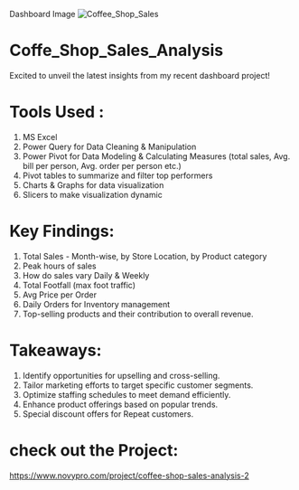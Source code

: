 Dashboard Image
![Coffee_Shop_Sales](https://github.com/arunsingh8/Coffe_Shop_Sales_Analysis/assets/112901373/1582fa98-03d7-4bbc-bfb8-25dc6edeab26)

# Coffe_Shop_Sales_Analysis

Excited to unveil the latest insights from my recent dashboard project! 

# Tools Used :
1. MS Excel
2. Power Query for Data Cleaning & Manipulation
3. Power Pivot for Data Modeling & Calculating Measures (total sales, Avg. bill per person, Avg. order per person etc.)
4. Pivot tables to summarize and filter top performers
5. Charts & Graphs for data visualization
6. Slicers to make visualization dynamic

# Key Findings:
1. Total Sales - Month-wise, by Store Location, by Product category
2. Peak hours of sales
3. How do sales vary Daily & Weekly
4. Total Footfall (max foot traffic)
5. Avg Price per Order
6. Daily Orders for Inventory management
7. Top-selling products and their contribution to overall revenue.

# Takeaways:
1. Identify opportunities for upselling and cross-selling.
2. Tailor marketing efforts to target specific customer segments.
3. Optimize staffing schedules to meet demand efficiently.
4. Enhance product offerings based on popular trends.
5. Special discount offers for Repeat customers.

# check out the Project:
https://www.novypro.com/project/coffee-shop-sales-analysis-2
